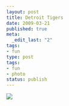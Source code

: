 ```yaml
---
layout: post
title: Detroit Tigers
date: 2009-03-21
published: true
meta:
  _edit_last: "2"
tags:
- fun
type: post
tags:
- fun
- photo
status: publish
---
```

![](http://media.eick.us/2011/05/4Lbi8pbnElc4fxbmepjnmA11o1_5001.jpg)

